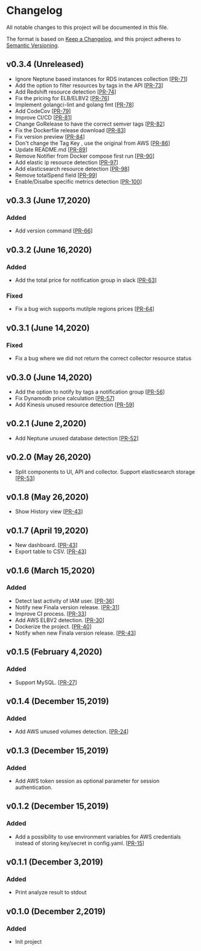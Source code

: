 # Changelog
All notable changes to this project will be documented in this file.

The format is based on [Keep a Changelog](https://keepachangelog.com/en/1.0.0/),
and this project adheres to [Semantic Versioning](https://semver.org/spec/v2.0.0.html).

## v0.3.4 (Unreleased)
- Ignore Neptune based instances for RDS instances collection [[PR-71](https://github.com/similarweb/finala/pull/71)]
- Add the option to filter resources by tags in the API [[PR-73](https://github.com/similarweb/finala/pull/73)]
- Add Redshift resource detection [[PR-74](https://github.com/similarweb/finala/pull/74)]
- Fix the pricing for ELB/ELBV2 [[PR-76](https://github.com/similarweb/finala/pull/76)]
- Implement golangci-lint and golang fmt [[PR-78](https://github.com/similarweb/finala/pull/78)]
- Add CodeCov [[PR-79](https://github.com/similarweb/finala/pull/79)]
- Improve CI/CD [[PR-81](https://github.com/similarweb/finala/pull/81)]
- Change GoRelease to have the correct semver tags [[PR-82](https://github.com/similarweb/finala/pull/82)]
- Fix the Dockerfile release download [[PR-83](https://github.com/similarweb/finala/pull/83)]
- Fix version preview [[PR-84](https://github.com/similarweb/finala/pull/84)]
- Don't change the Tag Key , use the original from AWS [[PR-86](https://github.com/similarweb/finala/pull/86)]
- Update README.md [[PR-89](https://github.com/similarweb/finala/pull/89)]
- Remove Notifier from Docker compose first run [[PR-90](https://github.com/similarweb/finala/pull/90)]
- Add elastic ip resource detection [[PR-97](https://github.com/similarweb/finala/pull/97)]
- Add elasticsearch resource detection [[PR-98](https://github.com/similarweb/finala/pull/98)]
- Remove totalSpend field  [[PR-99](https://github.com/similarweb/finala/pull/99)]
- Enable/Disalbe specific metrics detection  [[PR-100](https://github.com/similarweb/finala/pull/100)]


## v0.3.3 (June 17,2020)
### Added
- Add version command [[PR-66](https://github.com/similarweb/finala/pull/66)]

## v0.3.2 (June 16,2020)
### Added
- Add the total price for notification group in slack [[PR-63](https://github.com/similarweb/finala/pull/63)]
### Fixed
- Fix a bug wich supports mutilple regions prices [[PR-64](https://github.com/similarweb/finala/pull/64)]

## v0.3.1 (June 14,2020)
### Fixed
- Fix a bug where we did not return the correct collector resource status

## v0.3.0 (June 14,2020)
- Add the option to notify by tags a notification group [[PR-56](https://github.com/similarweb/finala/pull/56)]
- Fix Dynamodb price calculation [[PR-57](https://github.com/similarweb/finala/pull/57)]
- Add Kinesis unused resource detection [[PR-59](https://github.com/similarweb/finala/pull/59)]

## v0.2.1 (June 2,2020)
- Add Neptune unused database detection [[PR-52](https://github.com/similarweb/finala/pull/52)]

## v0.2.0 (May 26,2020)
- Split components to UI, API and collector. Support elasticsearch storage [[PR-53](https://github.com/similarweb/finala/pull/53)]

## v0.1.8 (May 26,2020)
- Show History view [[PR-43](https://github.com/similarweb/finala/pull/43)]

## v0.1.7 (April 19,2020)
- New dashboard. [[PR-43](https://github.com/similarweb/finala/pull/43)]
- Export table to CSV. [[PR-43](https://github.com/similarweb/finala/pull/43)]

## v0.1.6 (March 15,2020)
### Added
- Detect last activity of IAM user. [[PR-36](https://github.com/similarweb/finala/pull/36)]
- Notify new Finala version release. [[PR-31](https://github.com/similarweb/finala/pull/31)]
- Improve CI process. [[PR-33](https://github.com/similarweb/finala/pull/33)]
- Add AWS ELBV2 detection. [[PR-30](https://github.com/similarweb/finala/pull/30)]
- Dockerize the project. [[PR-40](https://github.com/similarweb/finala/pull/40)]
- Notify when new Finala version release. [[PR-43](https://github.com/similarweb/finala/pull/43)]

## v0.1.5 (February 4,2020)
### Added
-  Support MySQL. [[PR-27](https://github.com/similarweb/finala/pull/27)]

## v0.1.4 (December 15,2019)
### Added
-  Add AWS unused volumes detection. [[PR-24](https://github.com/similarweb/finala/pull/24)]

## v0.1.3 (December 15,2019)
### Added
-  Add AWS token session as optional parameter for session authentication.

## v0.1.2 (December 15,2019)
### Added
-  Add a possibility to use environment variables for AWS credentials instead of storing key/secret in config.yaml. [[PR-15](https://github.com/similarweb/finala/pull/15)]

## v0.1.1 (December 3,2019)
### Added
- Print analyze result to stdout

## v0.1.0 (December 2,2019)
### Added
- Init project
